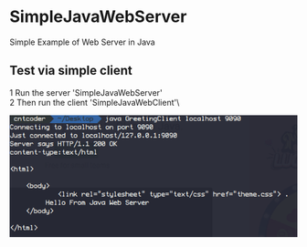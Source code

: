 SimpleJavaWebServer
===================
Simple Example of Web Server in Java


Test via simple client
-----------------------
1 Run the server 'SimpleJavaWebServer' \
2 Then run the client 'SimpleJavaWebClient'\

![Sample](https://github.com/channyeintun/SimpleJavaWebServer/blob/master/Selection_003.png "Sample")

